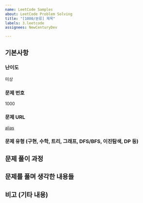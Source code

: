 ```yaml
---
name: LeetCode Samples
about: LeetCode Problem Solving
title: "[1000/분류] 제목"
labels: 3.leetcode
assignees: NewCenturyDev

---
```


## 기본사항
### 난이도
미상
### 문제 번호
1000
### 문제 URL
[alias](url)
### 문제 유형 (구현, 수학, 트리, 그래프, DFS/BFS, 이진탐색, DP 등)

## 문제 풀이 과정

## 문제를 풀며 생각한 내용들

## 비고 (기타 내용)
